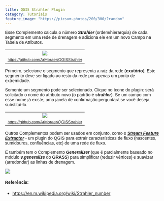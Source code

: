 ```yaml
---
title: QGIS Strahler Plugin
category: Tutoriais
feature_image: "https://picsum.photos/200/300/?random"
---
```

<span style="font-family: Arial , Helvetica , sans-serif;">Esse
Complemento calcula o número ***Strahler*** (ordem/hierarquia) de cada
segmento em uma rede de drenagem e adiciona ele em um novo Campo na
Tabela de Atributos.</span>

<table>
<tbody>
<tr class="odd">
<td style="text-align: center;"><a href="https://4.bp.blogspot.com/-sQW5N-VYT8c/WBe4rqZDCcI/AAAAAAAACJM/4XV9bTz8ISUIQoa9RKYUH61NBWiLiOQzACEw/s1600/Strahler_Table.png"><img src="https://4.bp.blogspot.com/-sQW5N-VYT8c/WBe4rqZDCcI/AAAAAAAACJM/4XV9bTz8ISUIQoa9RKYUH61NBWiLiOQzACEw/s1600/Strahler_Table.png" /></a></td>
</tr>
<tr class="even">
<td style="text-align: center;"><span style="font-family: Arial , Helvetica , sans-serif; font-size: small;"><a href="https://github.com/ArMoraer/QGISStrahler" class="uri">https://github.com/ArMoraer/QGISStrahler</a></span></td>
</tr>
</tbody>
</table>

<span style="font-family: Arial , Helvetica , sans-serif;">Primeiro,
selecione o segmento que representa a raiz da rede (**exutório**). Este
segmento deve ser ligado ao resto da rede por apenas um ponto de
extremidade.</span>

<span style="font-family: Arial , Helvetica , sans-serif;">Somente um
segmento pode ser selecionado. Clique no ícone do plugin: será
solicitado o nome do atributo novo (o padrão é ***strahler***). Se um
campo com esse nome já existe, uma janela de confirmação perguntará se
você deseja substituí-lo.</span>

<table>
<tbody>
<tr class="odd">
<td style="text-align: center;"><a href="https://3.bp.blogspot.com/-C4ZBLvMa0JQ/WBe6CTlrGiI/AAAAAAAACJU/vtIF4nnpwyUYJ-pq69XTCatZvvJz1PanwCLcB/s1600/Strahler.png"><img src="https://3.bp.blogspot.com/-C4ZBLvMa0JQ/WBe6CTlrGiI/AAAAAAAACJU/vtIF4nnpwyUYJ-pq69XTCatZvvJz1PanwCLcB/s1600/Strahler.png" /></a></td>
</tr>
<tr class="even">
<td style="text-align: center;"><span style="font-family: Arial , Helvetica , sans-serif; font-size: small;"><a href="https://github.com/ArMoraer/QGISStrahler" class="uri">https://github.com/ArMoraer/QGISStrahler</a></span></td>
</tr>
</tbody>
</table>

<span style="font-family: Arial , Helvetica , sans-serif;">Outros
Complementos podem ser usados em conjunto, como o ***[Stream Feature
Extractor]*** - u</span><span
style="font-family: Arial , Helvetica , sans-serif;">m plugin do QGIS
para extrair características de fluxo (nascentes, sumidouros,
confluências, etc) de uma rede de fluxo.</span>

<span style="font-family: Arial , H
"></span>

  [Stream Feature Extractor]: https://github.com/kartoza/stream_feature_extractor
  
<span style="font-family: Arial , Helvetica , sans-serif;">E também tem
o Complemento ***Generalizer*** (que é parcialmente baseado no
módulo </span><span
style="font-family: Arial , Helvetica , sans-serif;">***v.generalize***
do **GRASS**) para simplificar (reduzir vértices) e suavizar
(arredondar) as linhas de drenagem.</span>

[![][1]][1]

#### <span style="font-family: Arial , Helvetica , sans-serif;">Referência:</span>

-   <https://en.m.wikipedia.org/wiki/Strahler_number>

  [1]: https://4.bp.blogspot.com/-wB8gyzXK-Pg/WBe9SEI3yeI/AAAAAAAACJo/OYPj5csUM10KmmuQNbV7zkVGz5W7T9RRwCLcB/s1600/Generalizer.png
